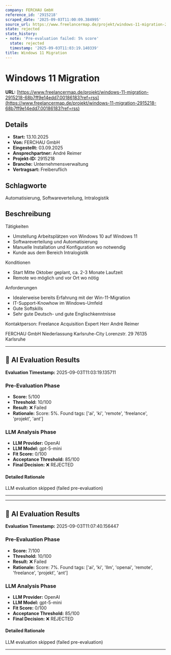 ```yaml
---
company: FERCHAU GmbH
reference_id: '2915218'
scraped_date: '2025-09-03T11:00:09.384995'
source_url: https://www.freelancermap.de/projekt/windows-11-migration-2915218-68b7ff9e14edd7.00186183?ref=rss
state: rejected
state_history:
- note: 'Pre-evaluation failed: 5% score'
  state: rejected
  timestamp: '2025-09-03T11:03:19.140339'
title: Windows 11 Migration
---
```



# Windows 11 Migration
**URL:** [https://www.freelancermap.de/projekt/windows-11-migration-2915218-68b7ff9e14edd7.00186183?ref=rss](https://www.freelancermap.de/projekt/windows-11-migration-2915218-68b7ff9e14edd7.00186183?ref=rss)
## Details
- **Start:** 13.10.2025
- **Von:** FERCHAU GmbH
- **Eingestellt:** 03.09.2025
- **Ansprechpartner:** André Reimer
- **Projekt-ID:** 2915218
- **Branche:** Unternehmensverwaltung
- **Vertragsart:** Freiberuflich

## Schlagworte
Automatisierung, Softwareverteilung, Intralogistik

## Beschreibung
Tätigkeiten
* Umstellung Arbeitsplätzen von Windows 10 auf Windows 11
* Softwareverteilung und Automatisierung
* Manuelle Installation und Konfiguration wo notwendig
* Kunde aus dem Bereich Intralogistik

Konditionen
* Start Mitte Oktober geplant, ca. 2-3 Monate Laufzeit
* Remote wo möglich und vor Ort wo nötig

Anforderungen
* Idealerweise bereits Erfahrung mit der Win-11-Migration
* IT-Support-Knowhow im Windows-Umfeld
* Gute Softskills
* Sehr gute Deutsch- und gute Englischkenntnisse

Kontaktperson: Freelance Acquisition Expert Herr André Reimer

FERCHAU GmbH
Niederlassung Karlsruhe-City
Lorenzstr. 29
76135 Karlsruhe

---

## 🤖 AI Evaluation Results

**Evaluation Timestamp:** 2025-09-03T11:03:19.135711

### Pre-Evaluation Phase
- **Score:** 5/100
- **Threshold:** 10/100
- **Result:** ❌ Failed
- **Rationale:** Score: 5%. Found tags: ['ai', 'ki', 'remote', 'freelance', 'projekt', 'ant']

### LLM Analysis Phase
- **LLM Provider:** OpenAI
- **LLM Model:** gpt-5-mini
- **Fit Score:** 0/100
- **Acceptance Threshold:** 85/100
- **Final Decision:** ❌ REJECTED

#### Detailed Rationale
LLM evaluation skipped (failed pre-evaluation)

---


---

## 🤖 AI Evaluation Results

**Evaluation Timestamp:** 2025-09-03T11:07:40.156447

### Pre-Evaluation Phase
- **Score:** 7/100
- **Threshold:** 10/100
- **Result:** ❌ Failed
- **Rationale:** Score: 7%. Found tags: ['ai', 'ki', 'llm', 'openai', 'remote', 'freelance', 'projekt', 'ant']

### LLM Analysis Phase
- **LLM Provider:** OpenAI
- **LLM Model:** gpt-5-mini
- **Fit Score:** 0/100
- **Acceptance Threshold:** 85/100
- **Final Decision:** ❌ REJECTED

#### Detailed Rationale
LLM evaluation skipped (failed pre-evaluation)

---
